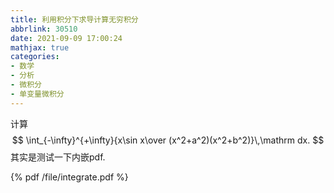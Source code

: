 ```yaml
---
title: 利用积分下求导计算无穷积分
abbrlink: 30510
date: 2021-09-09 17:00:24
mathjax: true
categories:
- 数学
- 分析
- 微积分
- 单变量微积分
---
```


计算
$$
\int_{-\infty}^{+\infty}{x\sin x\over (x^2+a^2)(x^2+b^2)}\,\mathrm dx.
$$
其实是测试一下内嵌pdf.

<!--more-->

{% pdf /file/integrate.pdf %}

